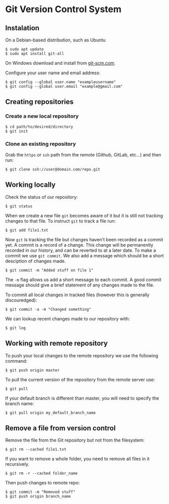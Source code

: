 # Git Version Control System

## Instalation 

On a Debian-based distribution, such as Ubuntu

```
$ sudo apt update
$ sudo apt install git-all
```

On Windows download and install from [git-scm.com](https://git-scm.com/download/win).

Configure your user name and email address:

```
$ git config --global user.name "exampleusername"
$ git config --global user.email "example@gmail.com"
```

## Creating repositories 

### Create a new local repository

```git
$ cd path/to/desired/directory
$ git init
```

### Clone an existing repository

Grab the `https` or `ssh` path from the remote (Github, GitLab, etc...) and then run:

```git
$ git clone ssh://user@domain.com/repo.git
```

## Working locally

Check the status of our repository:

```git
$ git status
```

When we create a new file `git` becomes aware of it but it is still not tracking changes to that file. To instruct `git` to track a file run:

```git
$ git add file1.txt
```

Now `git` is tracking the file but changes haven't been recorded as a commit yet. A commit is a record of a change. This change will be permanently recorded in our history, and can be reverted to at a later date. To make a commit we use `git commit`. We also add a message which should be a short desciption of changes made.

```git
$ git commit -m "Added stuff on file 1"
```

The `-m` flag allows us add a short message to each commit. A good commit message should give a brief statement of any changes made to the file.

To commit all local changes in tracked files (however this is generally discouredged):
  
```git
$ git commit -a -m "Changed something"
```

We can lookup recent changes made to our repository with:

```git
$ git log
```


## Working with remote repository

To push your local changes to the remote repository we use the following command:

```git
$ git push origin master
```

To pull the current version of the repository from the remote server use:

```git
$ git pull
```

If your default branch is different than master, you will need to specify the branch name:

```
$ git pull origin my_default_branch_name
```


## Remove a file from version control

Remove the file from the Git repository but not from the filesystem:

```git
$ git rm --cached file1.txt
```

If you want to remove a whole folder, you need to remove all files in it recursively. 

```git
$ git rm -r --cached folder_name
```
  
Then push changes to remote repo:

```git
$ git commit -m "Removed stuff"
$ git push origin branch_name  
```
